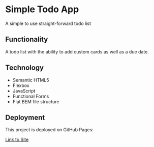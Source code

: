 # Simple Todo App

A simple to use straight-forward todo list

## Functionality

A todo list with the ability to add custom cards as well as a due date.

## Technology

- Semantic HTML5
- Flexbox
- JavaScript
- Functional Forms
- Flat BEM file structure

## Deployment

This project is deployed on GitHub Pages:

[Link to Site](https://ryukotsey.github.io/se_project_todo-app/)
